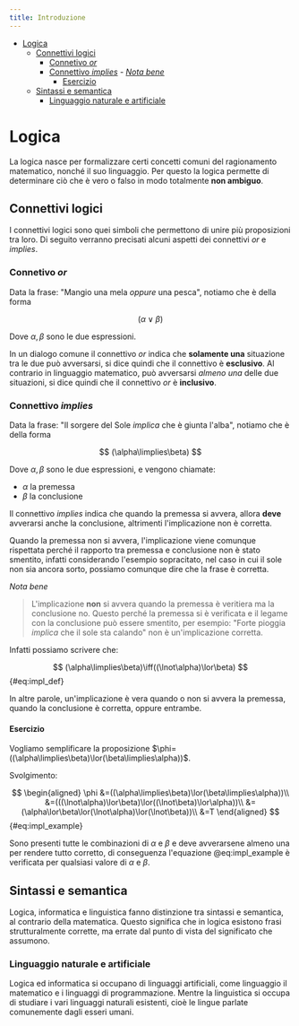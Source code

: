 ```yaml
---
title: Introduzione
---
```


- [Logica](#logica)
  - [Connettivi logici](#connettivi-logici)
    - [Connetivo *or*](#connetivo-or)
    - [Connettivo *implies*](#connettivo-implies)
          - [*Nota bene*](#nota-bene)
      - [Esercizio](#esercizio)
  - [Sintassi e semantica](#sintassi-e-semantica)
    - [Linguaggio naturale e artificiale](#linguaggio-naturale-e-artificiale)

# Logica

La logica nasce per formalizzare certi concetti comuni del ragionamento matematico, nonché il suo linguaggio. Per questo la logica permette di determinare ciò che è vero o falso in modo totalmente **non ambiguo**.

## Connettivi logici

I connettivi logici sono quei simboli che permettono di unire più proposizioni tra loro. Di seguito verranno precisati alcuni aspetti dei connettivi *or* e *implies*.

### Connetivo *or*

Data la frase: "Mangio una mela *oppure* una pesca", notiamo che è della forma

$$
(\alpha\lor\beta)
$$

Dove $\alpha,\beta$ sono le due espressioni.

In un dialogo comune il connettivo *or* indica che **solamente una** situazione tra le due può avversarsi, si dice quindi che il connettivo è **esclusivo**. Al contrario in linguaggio matematico, può avversarsi *almeno una* delle due situazioni, si dice quindi che il connettivo *or* è **inclusivo**.

### Connettivo *implies*

Data la frase: "Il sorgere del Sole *implica* che è giunta l'alba", notiamo che è della forma

$$
(\alpha\limplies\beta)
$$

Dove $\alpha,\beta$ sono le due espressioni, e vengono chiamate:

- $\alpha$ la premessa
- $\beta$ la conclusione

Il connettivo *implies* indica che quando la premessa si avvera, allora **deve** avverarsi anche la conclusione, altrimenti l'implicazione non è corretta.

Quando la premessa non si avvera, l'implicazione viene comunque rispettata perché il rapporto tra premessa e conclusione non è stato smentito, infatti considerando l'esempio sopracitato, nel caso in cui il sole non sia ancora sorto, possiamo comunque dire che la frase è corretta.

*Nota bene*

> L'implicazione **non** si avvera quando la premessa è veritiera ma la conclusione no. Questo perché la premessa si è verificata e il legame con la conclusione può essere smentito, per esempio: "Forte pioggia *implica* che il sole sta calando" non è un'implicazione corretta.

Infatti possiamo scrivere che:

$$
(\alpha\limplies\beta)\iff((\lnot\alpha)\lor\beta)
$$ {#eq:impl_def}

In altre parole, un'implicazione è vera quando o non si avvera la premessa, quando la conclusione è corretta, oppure entrambe.

#### Esercizio

Vogliamo semplificare la proposizione $\phi=((\alpha\limplies\beta)\lor(\beta\limplies\alpha))$.

Svolgimento:

$$
\begin{aligned}
  \phi
  &=((\alpha\limplies\beta)\lor(\beta\limplies\alpha))\\
  &=(((\lnot\alpha)\lor\beta)\lor((\lnot\beta)\lor\alpha))\\
  &=(\alpha\lor\beta\lor(\lnot\alpha)\lor(\lnot\beta))\\
  &=T
\end{aligned}
$$ {#eq:impl_example}

Sono presenti tutte le combinazioni di $\alpha$ e $\beta$ e deve avverarsene almeno una per rendere tutto corretto, di conseguenza l'equazione @eq:impl_example è verificata per qualsiasi valore di $\alpha$ e $\beta$.

## Sintassi e semantica

Logica, informatica e linguistica fanno distinzione tra sintassi e semantica, al contrario della matematica. Questo significa che in logica esistono frasi strutturalmente corrette, ma errate dal punto di vista del significato che assumono.

### Linguaggio naturale e artificiale

Logica ed informatica si occupano di linguaggi artificiali, come linguaggio il matematico e i linguaggi di programmazione. Mentre la linguistica si occupa di studiare i vari linguaggi naturali esistenti, cioè le lingue parlate comunemente dagli esseri umani.
